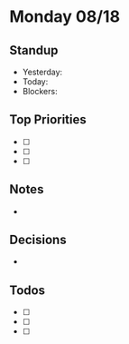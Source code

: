 # Monday 08/18

## Standup
- Yesterday:
- Today:
- Blockers:

## Top Priorities
- [ ] 
- [ ] 
- [ ] 

## Notes
- 

## Decisions
- 

## Todos
- [ ] 
- [ ] 
- [ ] 
